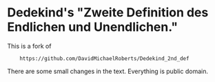 # Dedekind's "Zweite Definition des Endlichen und Unendlichen."

This is a fork of

        https://github.com/DavidMichaelRoberts/Dedekind_2nd_def

There are some small changes in the text.
Everything is public domain.
